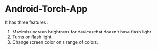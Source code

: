 Android-Torch-App
=================
It has three features :
1. Maximize screen brightness for devices that doesn't have flash light.
2. Turns on flash light.
3. Change screen color on a range of colors.
